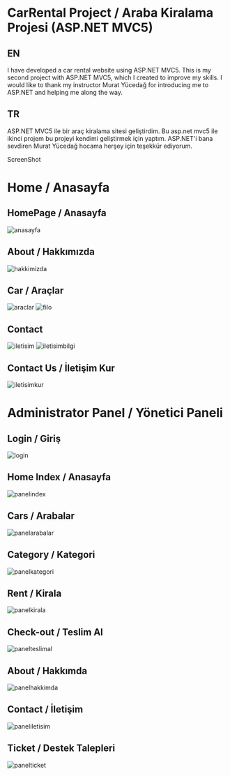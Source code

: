 # CarRental Project / Araba Kiralama Projesi (ASP.NET MVC5)

## EN

I have developed a car rental website using ASP.NET MVC5. This is my second project with ASP.NET MVC5, which I created to improve my skills. I would like to thank my instructor Murat Yücedağ for introducing me to ASP.NET and helping me along the way.

## TR

ASP.NET MVC5 ile bir araç kiralama sitesi geliştirdim. Bu asp.net mvc5 ile ikinci projem bu projeyi kendimi geliştirmek için yaptım. ASP.NET'i bana sevdiren Murat Yücedağ hocama herşey için teşekkür ediyorum.

ScreenShot

# Home / Anasayfa

## HomePage / Anasayfa
![anasayfa](https://user-images.githubusercontent.com/32311900/232202333-904d37ee-83c7-4eeb-beb2-779b0c2f9487.png)
## About / Hakkımızda
![hakkimizda](https://user-images.githubusercontent.com/32311900/232202328-2137664c-ed3e-4fa5-aeec-8c22ad4b4efa.png)
## Car / Araçlar
![araclar](https://user-images.githubusercontent.com/32311900/232202336-1e791ffe-295a-4a64-8ee9-4973ad8ed209.png)
![filo](https://user-images.githubusercontent.com/32311900/232202342-2f5b5064-0d61-4d2d-9095-7b12c7c75479.png)
## Contact
![iletisim](https://user-images.githubusercontent.com/32311900/232202329-86896ace-87b9-4f24-80d2-4c6cec6a8367.png)
![iletisimbilgi](https://user-images.githubusercontent.com/32311900/232202331-e149be6e-25ad-40f8-923f-d827a6919293.png)
## Contact Us / İletişim Kur
![iletisimkur](https://user-images.githubusercontent.com/32311900/232202332-ccd0de08-c168-4fbf-9bd4-717271f4cc7c.png)

# Administrator Panel / Yönetici Paneli

## Login / Giriş
![login](https://user-images.githubusercontent.com/32311900/232202500-15355f08-5556-4dd9-a89f-228a683b3764.png)
## Home Index / Anasayfa
![panelindex](https://user-images.githubusercontent.com/32311900/232202505-c57413bb-b5b4-416e-aead-d5736336e499.png)
## Cars / Arabalar 
![panelarabalar](https://user-images.githubusercontent.com/32311900/232202501-0b93f667-c93f-40d5-8d0b-0524c529b7e3.png)
## Category / Kategori
![panelkategori](https://user-images.githubusercontent.com/32311900/232202506-608b468f-2cfd-40ca-8e73-4faca50ac661.png)
## Rent / Kirala
![panelkirala](https://user-images.githubusercontent.com/32311900/232202507-0f5d2487-40da-4abd-88ec-bf0ca7bd01fa.png)
## Check-out / Teslim Al
![panelteslimal](https://user-images.githubusercontent.com/32311900/232202509-6affdb67-c06e-4b01-9e4d-33a46ce08150.png)
## About / Hakkımda
![panelhakkimda](https://user-images.githubusercontent.com/32311900/232202503-e3456508-efc1-41e8-ab40-b86d06ea59bd.png)
## Contact / İletişim
![paneliletisim](https://user-images.githubusercontent.com/32311900/232202504-9c616443-96c8-4d4f-9014-0248752b8473.png)
## Ticket / Destek Talepleri
![panelticket](https://user-images.githubusercontent.com/32311900/232202510-78bb28cb-0a5c-4920-b679-9a8115e767a6.png)
